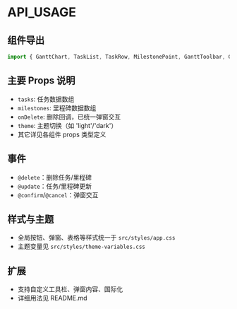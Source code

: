# API_USAGE

## 组件导出
```js
import { GanttChart, TaskList, TaskRow, MilestonePoint, GanttToolbar, GanttConfirmDialog } from 'jordium-gantt-vue3'
```

## 主要 Props 说明
- `tasks`: 任务数据数组
- `milestones`: 里程碑数据数组
- `onDelete`: 删除回调，已统一弹窗交互
- `theme`: 主题切换（如 'light'/'dark'）
- 其它详见各组件 props 类型定义

## 事件
- `@delete`：删除任务/里程碑
- `@update`：任务/里程碑更新
- `@confirm`/`@cancel`：弹窗交互

## 样式与主题
- 全局按钮、弹窗、表格等样式统一于 `src/styles/app.css`
- 主题变量见 `src/styles/theme-variables.css`

## 扩展
- 支持自定义工具栏、弹窗内容、国际化
- 详细用法见 README.md
